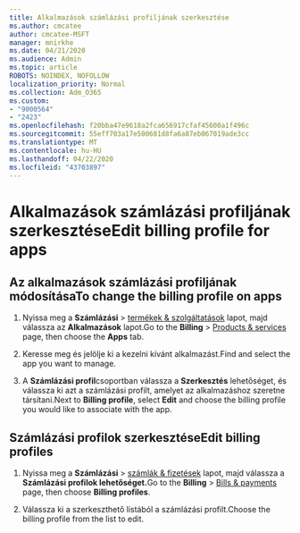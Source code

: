 ```yaml
---
title: Alkalmazások számlázási profiljának szerkesztése
ms.author: cmcatee
author: cmcatee-MSFT
manager: mnirkhe
ms.date: 04/21/2020
ms.audience: Admin
ms.topic: article
ROBOTS: NOINDEX, NOFOLLOW
localization_priority: Normal
ms.collection: Adm_O365
ms.custom:
- "9000564"
- "2423"
ms.openlocfilehash: f20bba47e9618a2fca656917cfaf45600a1f496c
ms.sourcegitcommit: 55eff703a17e500681d8fa6a87eb067019ade3cc
ms.translationtype: MT
ms.contentlocale: hu-HU
ms.lasthandoff: 04/22/2020
ms.locfileid: "43703897"
---
```

# <a name="edit-billing-profile-for-apps"></a><span data-ttu-id="18481-102">Alkalmazások számlázási profiljának szerkesztése</span><span class="sxs-lookup"><span data-stu-id="18481-102">Edit billing profile for apps</span></span>

## <a name="to-change-the-billing-profile-on-apps"></a><span data-ttu-id="18481-103">Az alkalmazások számlázási profiljának módosítása</span><span class="sxs-lookup"><span data-stu-id="18481-103">To change the billing profile on apps</span></span>

1. <span data-ttu-id="18481-104">Nyissa meg a **Számlázási** > [termékek & szolgáltatások](https://go.microsoft.com/fwlink/p/?linkid=842054) lapot, majd válassza az **Alkalmazások** lapot.</span><span class="sxs-lookup"><span data-stu-id="18481-104">Go to the **Billing** > [Products & services](https://go.microsoft.com/fwlink/p/?linkid=842054) page, then choose the **Apps** tab.</span></span>

2. <span data-ttu-id="18481-105">Keresse meg és jelölje ki a kezelni kívánt alkalmazást.</span><span class="sxs-lookup"><span data-stu-id="18481-105">Find and select the app you want to manage.</span></span>  

3. <span data-ttu-id="18481-106">A **Számlázási profil**csoportban válassza a **Szerkesztés** lehetőséget, és válassza ki azt a számlázási profilt, amelyet az alkalmazáshoz szeretne társítani.</span><span class="sxs-lookup"><span data-stu-id="18481-106">Next to **Billing profile**, select **Edit** and choose the billing profile you would like to associate with the app.</span></span>

## <a name="edit-billing-profiles"></a><span data-ttu-id="18481-107">Számlázási profilok szerkesztése</span><span class="sxs-lookup"><span data-stu-id="18481-107">Edit billing profiles</span></span>

1. <span data-ttu-id="18481-108">Nyissa meg a **Számlázási** > [számlák & fizetések](https://go.microsoft.com/fwlink/p/?linkid=848039) lapot, majd válassza a **Számlázási profilok lehetőséget.**</span><span class="sxs-lookup"><span data-stu-id="18481-108">Go to the **Billing** > [Bills & payments](https://go.microsoft.com/fwlink/p/?linkid=848039) page, then choose **Billing profiles**.</span></span>

2. <span data-ttu-id="18481-109">Válassza ki a szerkeszthető listából a számlázási profilt.</span><span class="sxs-lookup"><span data-stu-id="18481-109">Choose the billing profile from the list to edit.</span></span>